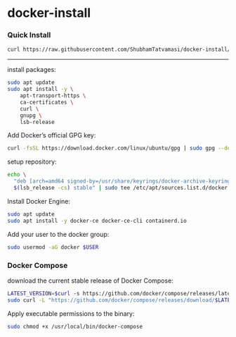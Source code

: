 # docker-install


### Quick Install
```bash
curl https://raw.githubusercontent.com/ShubhamTatvamasi/docker-install/master/docker-install.sh | sh
```
---

install packages:
```bash
sudo apt update
sudo apt install -y \
    apt-transport-https \
    ca-certificates \
    curl \
    gnupg \
    lsb-release
```

Add Docker’s official GPG key:
```bash
curl -fsSL https://download.docker.com/linux/ubuntu/gpg | sudo gpg --dearmor -o /usr/share/keyrings/docker-archive-keyring.gpg
```

setup repository:
```bash
echo \
  "deb [arch=amd64 signed-by=/usr/share/keyrings/docker-archive-keyring.gpg] https://download.docker.com/linux/ubuntu \
  $(lsb_release -cs) stable" | sudo tee /etc/apt/sources.list.d/docker.list > /dev/null
```

Install Docker Engine:
```bash
sudo apt update
sudo apt install -y docker-ce docker-ce-cli containerd.io
```

Add your user to the docker group:
```bash
sudo usermod -aG docker $USER
```

### Docker Compose

download the current stable release of Docker Compose:
```bash
LATEST_VERSION=$curl -s https://github.com/docker/compose/releases/latest | grep -o "v[0-9]\.[0-9]*\.[0-9]*")
sudo curl -L "https://github.com/docker/compose/releases/download/$LATEST_VERSION/docker-compose-$(uname -s)-$(uname -m)" -o /usr/local/bin/docker-compose
```

Apply executable permissions to the binary:
```bash
sudo chmod +x /usr/local/bin/docker-compose
```

